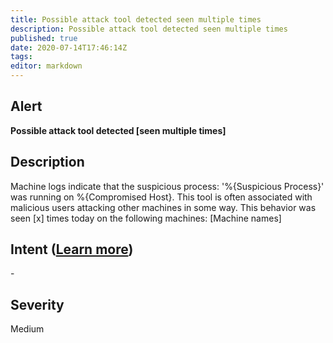 ```yaml
---
title: Possible attack tool detected seen multiple times
description: Possible attack tool detected seen multiple times
published: true
date: 2020-07-14T17:46:14Z
tags:
editor: markdown
---
```


## Alert
**Possible attack tool detected [seen multiple times]**

## Description
Machine logs indicate that the suspicious process: '%{Suspicious Process}' was running on %{Compromised Host}. This tool is often associated with malicious users attacking other machines in some way. This behavior was seen [x] times today on the following machines: [Machine names]

## Intent ([Learn more](/public/security/alerts/intentions.md))
\-

## Severity
Medium




